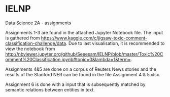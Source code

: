# IELNP
Data Science 2A - assignments

Assignments 1-3 are found in the attached Jupyter Notebook file. The input is gathered from https://www.kaggle.com/c/jigsaw-toxic-comment-classification-challenge/data. Due to last visualisation, it is recommended to view the notebook from http://nbviewer.jupyter.org/github/Seeesam/IELNP/blob/master/Toxic%20Comment%20Classification.ipynb#topic=0&lambda=1&term=.

Assignments 4&5 are done on a corpus of Reuters News stories and the results of the Stanford NER can be found in the file Assignment 4 & 5.xlsx. 

Assignment 6 is done with a input that is subsequently matched by semantic relations between entities
in text. 
